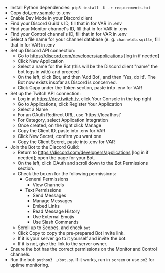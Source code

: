  - Install Python dependencies: `pip3 install -U -r requirements.txt`
 - Copy dot_env.sample to .env
 - Enable Dev Mode in your Discord client
 - Find your Discord Guild's ID, fill that in for VAR in .env
 - Find your Monitor channel's ID, fill that in for VAR in .env
 - Find your Control channel's ID, fill that in for VAR in .env
 - Select a file name for your channel database (e. g. `channeldb.sqilte`, fill that in for VAR in .env
 - Set up Discord API connection:
   - Go to https://discord.com/developers/applications [log in if needed]
   - Click New Application
   - Select a name for the Bot (this will be the Discord client "name" the bot logs in with) and proceed
   - On the left, click Bot, and then 'Add Bot', and then 'Yes, do it!'.  The Bot now exists insofar as
     Discord is concerned.
   - Click Copy under the Token section, paste into .env for VAR
 - Set up the Twitch API connection:
   - Log in at https://dev.twitch.tv, click Your Console in the top right
   - Go to Applications, click Register Your Application
   - Select a Name
   - For an OAuth Redirect URL, use 'https://localhost'
   - For Category, select Application Integration
   - Once created, on the right click Manage
   - Copy the Client ID, paste into .env for VAR
   - Click New Secret, confirm you want one
   - Copy the Client Secret, paste into .env for VAR
 - Join the Bot to the Discord Guild: 
   - Return to https://discord.com/developers/applications [log in if needed]; open the page for your Bot.
   - On the left, click OAuth and scroll down to the Bot Permissions section.
   - Check the boxen for the following permissions:
     - General Permissions
       - View Channels
     - Text Permissions
       - Send Messages
       - Manage Messages
       - Embed Links
       - Read Message History
       - Use External Emojis
       - Use Slash Commands
   - Scroll up to Scopes, and check `bot`
   - Click Copy to copy the pre-prepared Bot Invite link.
   - If it is your server go to it yourself and invite the bot.
   - If it is not, give the link to the server owner.
 - Ensure the bot has the correct permissions on the Monitor and Control channels.
 - Run the bot: `python3 ./bot.py`.  If it works, run in `screen` or use `pm2` for uptime monitoring.
